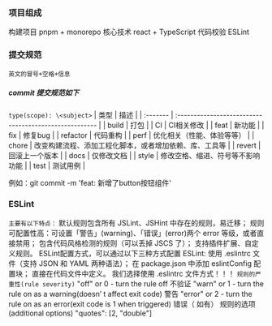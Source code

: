 ### 项目组成
构建项目 pnpm + monorepo
核心技术 react + TypeScript
代码校验 ESLint

### 提交规范
`英文的冒号+空格+信息`
##### commit 提交规范如下
`type(scope): \<subject>`
| 类型     | 描述                                                   |
| :------- | :----------------------------------------------------- |
| build    | 打包                                                   |
| CI       | CI相关修改                                             |
| feat     | 新功能                                                 |
| fix      | 修复bug                                                |
| refactor | 代码重构                                               |
| perf     | 优化相关（性能、体验等等）                             |
| chore    | 改变构建流程、添加工程化脚本，或者增加依赖、库、工具等 |
| revert   | 回滚上一个版本                                         |
| docs     | 仅修改文档                                             |
| style    | 修改空格、缩进、符号等不影响功能                       |
| test     | 测试用例                                               |


例如：git commit -m 'feat: 新增了button按钮组件'

### ESLint
`主要有以下特点：`
默认规则包含所有 JSLint、JSHint 中存在的规则，易迁移；
规则可配置性高：可设置「警告」(warning)、「错误」(error)两个 error 等级，或者直接禁用；
包含代码风格检测的规则（可以丢掉 JSCS 了）；
支持插件扩展、自定义规则。
ESLint配置方式，可以通过以下三种方式配置 ESLint:
使用 .eslintrc 文件（支持 JSON 和 YAML 两种语法）；
在 package.json 中添加 eslintConfig 配置块；
直接在代码文件中定义。
我们选择使用 .eslintrc 文件方式！！！
`规则的严重性(rule severity)`
"off"
or 0 - turn the rule off 不验证 "warn"
or 1 - turn the rule on as a warning(doesn’ t affect exit code) 警告 "error"
or 2 - turn the rule on as an error(exit code is 1 when triggered) 错误（ 如有） 规则的选项(additional options)  "quotes": [2, "double"]
